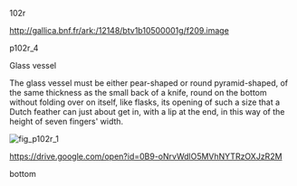 102r

http://gallica.bnf.fr/ark:/12148/btv1b10500001g/f209.image

p102r_4

Glass vessel

The glass vessel must be either pear-shaped or round pyramid-shaped, of  the same thickness as the small back of a knife, round on the bottom without folding over on itself, like flasks, its opening of such a size that a Dutch feather can just about get in, with a lip at the end, in this way of the height of seven fingers' width.

![fig_p102r_1](https://lh5.googleusercontent.com/VG0_wKJ-e37VJZaMSY0cIQO4KBeNVCN144GTh3tLEYWMJJ2wkT_4_9lJHAX2Dt2tSWF1Qp4bYmwZ4w=w1280-h676)

https://drive.google.com/open?id=0B9-oNrvWdlO5MVhNYTRzOXJzR2M

bottom
